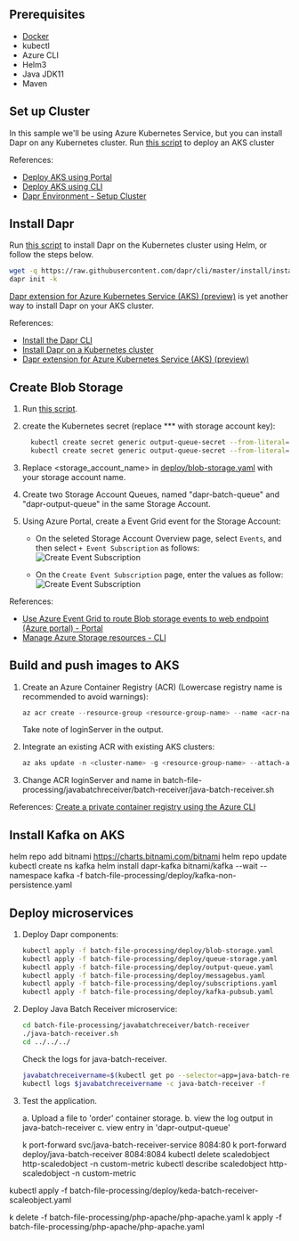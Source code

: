 ## Prerequisites

* [Docker](https://docs.docker.com/engine/install/)
* kubectl
* Azure CLI
* Helm3
* Java JDK11
* Maven


## Set up Cluster

In this sample we'll be using Azure Kubernetes Service, but you can install Dapr on any Kubernetes cluster.
Run [this script](deploy/deploy_aks.sh) to deploy an AKS cluster 

References:

* [Deploy AKS using Portal](https://docs.microsoft.com/en-us/azure/aks/kubernetes-walkthrough-portal)
* [Deploy AKS using CLI](https://docs.dapr.io/operations/hosting/kubernetes/cluster/setup-aks/)
* [Dapr Environment - Setup Cluster](https://docs.dapr.io/getting-started/install-dapr/#setup-cluster)

## Install Dapr

Run [this script](deploy/deploy_dapr_aks.sh) to install Dapr on the Kubernetes cluster using Helm, or follow the steps below.

```bash
wget -q https://raw.githubusercontent.com/dapr/cli/master/install/install.sh -O - | DAPR_INSTALL_DIR="$HOME/dapr" /bin/bash
dapr init -k
```

[Dapr extension for Azure Kubernetes Service (AKS) (preview)](https://docs.microsoft.com/en-us/azure/aks/dapr) is yet another way to install Dapr on your AKS cluster.

References:

* [Install the Dapr CLI](https://docs.dapr.io/getting-started/install-dapr-cli/)
* [Install Dapr on a Kubernetes cluster](https://docs.dapr.io/operations/hosting/kubernetes/kubernetes-deploy)
* [Dapr extension for Azure Kubernetes Service (AKS) (preview)](https://docs.microsoft.com/en-us/azure/aks/dapr)

## Create Blob Storage

1. Run [this script](deploy/deploy_storage.sh).

2. create the Kubernetes secret (replace *** with storage account key):
   ```bash
     kubectl create secret generic output-queue-secret --from-literal=connectionString=*********
     kubectl create secret generic output-queue-secret --from-literal=connectionString=cri0BZd4CXMBBLqLmFcGXuGd9GpGOPnkJr2CfDhqNzPLDeOrcfXjOa/HbDfafLqXWIrlISIJL7WcSY6w9LfptA==
    ```
3. Replace <storage_account_name> in [deploy/blob-storage.yaml](deploy/blob-storage.yaml) with your storage account name.

4. Create two Storage Account Queues, named "dapr-batch-queue" and "dapr-output-queue" in the same Storage Account.

5. Using Azure Portal, create a Event Grid event for the Storage Account:

   * On the seleted Storage Account Overview page, select `Events`, and then select `+ Event Subscription` as follows: ![Create Event Subscription](images/create-event-subscription.png)

   * On the `Create Event Subscription` page, enter the values as follow: ![Create Event Subscription](images/new-event-subscription.png)

References:

* [Use Azure Event Grid to route Blob storage events to web endpoint (Azure portal) - Portal](https://docs.microsoft.com/en-us/azure/event-grid/blob-event-quickstart-portal)
* [Manage Azure Storage resources - CLI](https://docs.microsoft.com/en-us/cli/azure/storage?view=azure-cli-latest)

## Build and push images to AKS

1. Create an Azure Container Registry (ACR) (Lowercase registry name is recommended to avoid warnings):

    ```powershell
    az acr create --resource-group <resource-group-name> --name <acr-name> --sku Basic
    ```

    Take note of loginServer in the output.

2. Integrate an existing ACR with existing AKS clusters:

    ```powershell
    az aks update -n <cluster-name> -g <resource-group-name> --attach-acr <acr-name>
    ```

3. Change ACR loginServer and name in batch-file-processing/javabatchreceiver/batch-receiver/java-batch-receiver.sh

References:
[Create a private container registry using the Azure CLI](https://docs.microsoft.com/en-us/azure/container-registry/container-registry-get-started-azure-cli)

## Install Kafka on AKS

helm repo add bitnami https://charts.bitnami.com/bitnami
helm repo update
kubectl create ns kafka
helm install dapr-kafka bitnami/kafka --wait --namespace kafka -f batch-file-processing/deploy/kafka-non-persistence.yaml

## Deploy microservices

1. Deploy Dapr components:

    ```bash
    kubectl apply -f batch-file-processing/deploy/blob-storage.yaml   
    kubectl apply -f batch-file-processing/deploy/queue-storage.yaml 
    kubectl apply -f batch-file-processing/deploy/output-queue.yaml
    kubectl apply -f batch-file-processing/deploy/messagebus.yaml
    kubectl apply -f batch-file-processing/deploy/subscriptions.yaml
    kubectl apply -f batch-file-processing/deploy/kafka-pubsub.yaml
    ```

2. Deploy Java Batch Receiver microservice:

    ```bash
    cd batch-file-processing/javabatchreceiver/batch-receiver
    ./java-batch-receiver.sh
    cd ../../../
    ```

    Check the logs for java-batch-receiver.
    ```bash 
    javabatchreceivername=$(kubectl get po --selector=app=java-batch-receiver -o jsonpath='{.items[*].metadata.name}')
    kubectl logs $javabatchreceivername -c java-batch-receiver -f
    ```
3. Test the application.

    a. Upload a file to 'order' container storage.
    b. view the log output in java-batch-receiver
    c. view entry in 'dapr-output-queue'

    k port-forward svc/java-batch-receiver-service 8084:80
    k port-forward deploy/java-batch-receiver 8084:8084
kubectl delete scaledobject http-scaledobject -n custom-metric
kubectl describe scaledobject http-scaledobject -n custom-metric

kubectl apply -f  batch-file-processing/deploy/keda-batch-receiver-scaleobject.yaml

k delete -f batch-file-processing/php-apache/php-apache.yaml
k apply -f batch-file-processing/php-apache/php-apache.yaml
